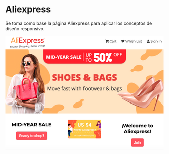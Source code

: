 # Aliexpress

Se toma como base la página Aliexpress para aplicar los conceptos de diseño responsivo.

![Página Aliexpress Desktop Reto](assets/images/aliexpress1.png)




